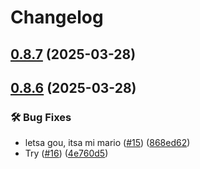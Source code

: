 # Changelog

## [0.8.7](https://github.com/FHIDev/dafn-dummy-repo/compare/v0.8.6...v0.8.7) (2025-03-28)

## [0.8.6](https://github.com/FHIDev/dafn-dummy-repo/compare/v0.8.2...v0.8.6) (2025-03-28)


### 🛠️ Bug Fixes

* letsa gou, itsa mi mario ([#15](https://github.com/FHIDev/dafn-dummy-repo/issues/15)) ([868ed62](https://github.com/FHIDev/dafn-dummy-repo/commit/868ed62b7e6cce3a2dbf5336c67ffbee5f3db74b))
* Try ([#16](https://github.com/FHIDev/dafn-dummy-repo/issues/16)) ([4e760d5](https://github.com/FHIDev/dafn-dummy-repo/commit/4e760d5fe90ba4977d3eb723f6769c0fe83a0387))

